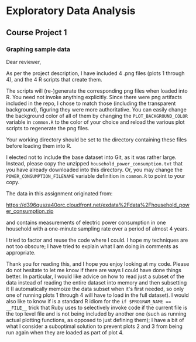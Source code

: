 # Exploratory Data Analysis
## Course Project 1
### Graphing sample data

Dear reviewer,

As per the project description, I have included 4 .png files (plots 1 through 4), and the 4 R scripts that
create them.  

The scripts will (re-)generate the corresponding png files when loaded into R.  You need not invoke anything explicitly.  Since there were png artifacts included in the repo, I chose to match those (including the transparent background), figuring they were more authoritative.  You can easily change the background color of all of them by changing the `PLOT_BACKGROUND_COLOR` variable in `common.R` to the color of your choice and reload the various plot scripts to regenerate the png files.

Your working directory should be set to the directory containing these files before loading them into R.

I elected not to include the base dataset into Git, as it was rather large.  Instead, please copy the unzipped `household_power_consumption.txt` that you have already downloaded into this directory.  Or, you may change the `POWER_CONSUMPTION_FILENAME` variable definition in `common.R` to point to your copy.

The data in this assignment originated from: 

https://d396qusza40orc.cloudfront.net/exdata%2Fdata%2Fhousehold_power_consumption.zip
    
and contains measurements of electric power consumption in
one household with a one-minute sampling rate over a period of almost
4 years.

I tried to factor and reuse the code where I could.  I hope my techniques are not too obscure; I have tried to explain what I am doing in comments as appropriate.

Thank you for reading this, and I hope you enjoy looking at my code.  Please do not hesitate to let me know if there are ways I could have done things better.  In particular, I would like advice on how to read just a subset of the data instead of reading the entire dataset into memory and then subsetting it (I automatically memoize the data subset when it's first needed, so only one of running plots 1 through 4 will have to load in the full dataset).  I would also like to know if is a standard R idiom for the `if $PROGRAM_NAME == __FILE__` trick that Ruby uses to selectively invoke code if the current file is the top level file and is not being included by another one (such as running actual plotting functions, as opposed to just defining them); I have a bit of what I consider a suboptimal solution to prevent plots 2 and 3 from being run again when they are loaded as part of plot 4.